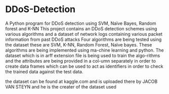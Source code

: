 # DDoS-Detection
A Python program for DDoS detection using SVM, Naïve Bayes, Random forest and K-NN
This project contains an DDoS detection schemes using various algorithms and a dataset of network logs containing various packet information from past DDoS attacks
Four algorithms are being tested using the dataset these are SVM, K-NN, Random Forest, Naïve bayes. These algorithms are being implemented using ma-chine learning and
python. The dataset which is in arff extension file is being used to train the algo-rithms and the attributes are being provided in a col-umn separately in order to 
create data frames which can be used to act as identifiers in order to check the trained data against the test data.

the dataset can be found at kaggle.com and is uploaded there by JACOB VAN STEYN and he is the creater of the dataset used
